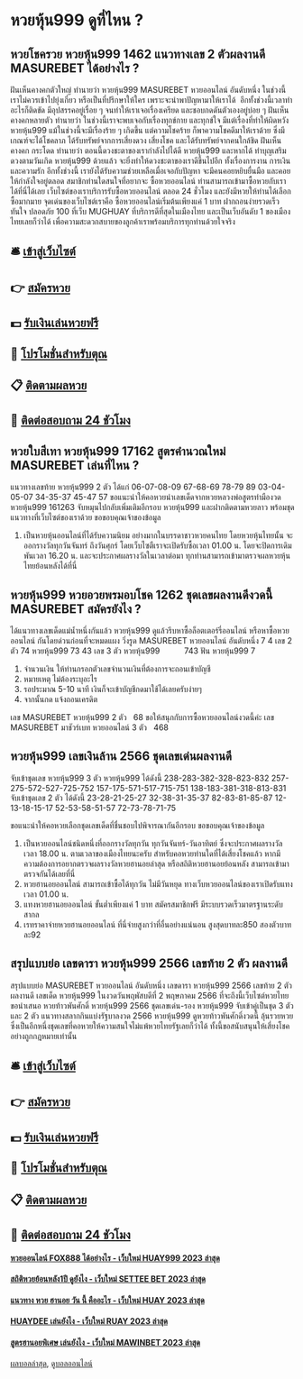 # หวยหุ้น999 ดูที่ไหน ?
## หวยโชครวย หวยหุ้น999 1462 แนวทางเลข 2 ตัวผลงานดี MASUREBET ได้อย่างไร ?
ฝันเห็นคางคกตัวใหญ่
ทำนายว่า หวยหุ้น999 MASUREBET หวยออนไลน์ อันดับหนึ่ง ในช่วงนี้เราไม่ควรเข้าไปยุ่งเกี่ยว หรือเป็นที่ปรึกษาให้ใคร เพราะจะนำพาปัญหามาให้เราได้  อีกทั้งช่วงนี้เวลาทำอะไรก็ติดขัด มีอุปสรรคอยู่เรื่อย ๆ จนทำให้เราเจอเรื่องเครียด และชอบกดดันตัวเองอยู่บ่อย ๆ
ฝันเห็นคางคกหลายตัว
ทำนายว่า ในช่วงนี้เราจะพบเจอกับเรื่องทุกข์กาย และทุกข์ใจ มีแต่เรื่องที่ทำให้ผิดหวัง หวยหุ้น999 แม้ในช่วงนี้จะมีเรื่องร้าย ๆ เกิดขึ้น แต่ความโชคร้าย ก็พาความโชคดีมาให้เราด้วย ซึ่งมีเกณฑ์จะได้โชคลาภ ได้รับทรัพย์จากการเสี่ยงดวง เสี่ยงโชค และได้รับทรัพย์จากคนใกล้ชิด
ฝันเห็นคางคก กระโดด
ทำนายว่า ตอนนี้ดวงชะตาของเรากำลังไปได้ดี หวยหุ้น999 และหากได้ ทำบุญเสริมดวงตามวันเกิด หวยหุ้น999 ด้วยแล้ว จะยิ่งทำให้ดวงชะตาของเราดีขึ้นไปอีก ทั้งเรื่องการงาน การเงิน และความรัก อีกทั้งช่วงนี้ เรายังได้รับความช่วยเหลือเมื่อเจอกับปัญหา จะมีคนคอยหยิบยื่นมือ และคอยให้กำลังใจอยู่ตลอด
สมาชิกท่านใดสนใจที่อยากจะ ซื้อหวยออนไลน์ ท่านสามารถเข้ามาซื้อหวยกับเราได้ที่นี่ได้เลย เว็บไซต์ของเราบริการรับซื้อหวยออนไลน์ ตลอด 24 ชั่วโมง และยังมีหวยให้ท่านได้เลือกซื้อมากมาย จุดเด่นของเว็บไซต์เราคือ ซื้อหวยออนไลน์เริ่มต้นเพียงแค่ 1 บาท ฝากถอนง่ายรวดเร็วทันใจ ปลอดภัย 100 ที่เว็บ MUGHUAY ที่บริการดีที่สุดในเมืองไทย และเป็นเว็บอันดับ 1 ของเมืองไทยเลยก็ว่าได้ เพื่อความสะดวกสบายของลูกค้าเราพร้อมบริการทุกท่านด้วยใจจริง

## 🛎 [เข้าสู่เว็บไซต์](https://bit.ly/3BG5bNw)
## 👉 [สมัครหวย](https://bit.ly/3BG5bNw)
## 💵 [รับเงินเล่นหวยฟรี](https://bit.ly/3C3mvgS)
## 👑 [โปรโมชั่นสำหรับตุณ](https://bit.ly/3C3mvgS)
## 📋 [ติดตามผลหวย](https://bit.ly/3C3mvgS)
## 📱 [ติดต่อสอบถาม 24 ชัวโมง](https://bit.ly/3C3mvgS)

## หวยใบสีเทา หวยหุ้น999 17162 สูตรคำนวณใหม่ MASUREBET เล่นที่ไหน ?
แนวทางเลขท้าย หวยหุ้น999 2 ตัว ได้แก่
06-07-08-09
67-68-69
78-79
89
03-04-05-07
34-35-37
45-47
57
ขอแนะนำให้คอหวยนำเลขเด็ดจากหวยหลวงพ่อสูตรทำมืองวด หวยหุ้น999 161263 จับหมุนไปกลับเพิ่มเติมอีกรอบ หวยหุ้น999 และฝากติดตามหวยลาว พร้อมชุดแนวทางที่เว็บไซต์ของเราด้วย
ขอขอบคุณเจ้าของข้อมูล

1. เป็นหวยหุ้นออนไลน์ที่ได้รับความนิยม อย่างมากในบรรดาชาวหวยคนไทย โดยหวยหุ้นไทยนั้น จะออกรางวัลทุกวันจันทร์ ถึงวันศุกร์ โดยเว็บไซตืเราจะเปิดรับซื้อเวลา 01.00 น. โดยจะปิดการเดิมพันเวลา 16.20 น. และจะประกาศผลรางวัลในเวลาต่อมา ทุกท่านสามารถเข้ามาตรวจผลหวยหุ้นไทยย้อนหลังได้ที่นี่

## หวยหุ้น999 หวยอวยพรมอบโชค 1262 ชุดเลขผลงานดีงวดนี้ MASUREBET สมัครยังไง ?
ได้แนวทางเลขเด็ดแม่น้ำหนึ่งกันแล้ว หวยหุ้น999 ดูแล้วรีบหาซื้อล็อตเตอร์รี่ออนไลน์ หรือหาซื้อหวยออนไลน์ กันโดยด่วนก่อนที่จะหมดแผง
วิ่งรูด MASUREBET หวยออนไลน์ อันดับหนึ่ง 7 4
เลข 2 ตัว 74 หวยหุ้น999 73 43
เลข 3 ตัว หวยหุ้น999           743
ฟัน หวยหุ้น999 7
1. จำนวนเงิน ให้ท่านกรอกตัวเลขจำนวนเงินที่ต้องการจะถอนเข้าบัญชี
2. หมายเหตุ ไม่ต้องระบุอะไร
3. รอประมาณ 5-10 นาที เงินก็จะเข้าบัญชีกดมาใช้ได้เลยครับง่ายๆ
4. จากนั้นกด แจ้งถอนเครดิต

เลข MASUREBET หวยหุ้น999 2 ตัว   68
ขอให้สนุกกับการซื้อหวยออนไลน์งวดนี้ค่ะ
เลข MASUREBET มาชัวร์เบท หวยออนไลน์ 3 ตัว   468

## หวยหุ้น999 เลขเงินล้าน 2566 ชุดเลขเด่นผลงานดี
จับเข้าชุดเลข หวยหุ้น999 3 ตัว หวยหุ้น999 ได้ดังนี้
238-283-382-328-823-832
257-275-572-527-725-752
157-175-571-517-715-751
138-183-381-318-813-831
จับเข้าชุดเลข 2 ตัว ได้ดังนี้
23-28-21-25-27
32-38-31-35-37
82-83-81-85-87
12-13-18-15-17
52-53-58-51-57
72-73-78-71-75

ขอแนะนำให้คอหวยเลือกชุดเลขเด็ดที่ชื่นชอบไปพิจารณากันอีกรอบ
ขอขอบคุณเจ้าของข้อมูล
1. เป็นหวยออนไลน์ชนิดหนึ่งที่ออกรางวัลทุกวัน ทุกวันจันทร์-วันอาทิตย์ ซึ่งจะประกาศผลรางวัลเวลา 18.00 น. ตามเวลาของเมืองไทยนะครับ สำหรับคอหวยท่านใดที่ได้เสี่ยงโชคแล้ว หากมีความต้องการอยากตรวจผลรางวัลหวยฮานอยล่าสุด หรือสถิติหวยฮานอยย้อนหลัง สามารถเข้ามาตรวจกันได้เลยที่นี่
2. หวยฮานอยออนไลน์ สามารถเข้าซื้อได้ทุกวัน ไม่มีวันหยุด ทางเว็บหวยออนไลน์ของเราเปิดรับแทงเวลา 01.00 น.
3. แทงหวยฮานอยออนไลน์ ขั้นต่ำเพียงแค่ 1 บาท สมัครสมาชิกฟรี มีระบบรวดเร็วมาตรฐานระดับสากล
4. เรทราคาจ่ายหวยฮานอยออนไลน์ ที่นี่จ่ายสูงกว่าที่อื่นอย่างแน่นอน สูงสุดบาทละ850 สองตัวบาทละ92

## สรุปแบบย่อ เลขดารา หวยหุ้น999 2566 เลขท้าย 2 ตัว ผลงานดี
สรุปแบบย่อ MASUREBET หวยออนไลน์ อันดับหนึ่ง เลขดารา หวยหุ้น999 2566 เลขท้าย 2 ตัว ผลงานดี เลขเด็ด หวยหุ้น999 ในงวดวันพฤพัสบดีที่ 2 พฤษภาคม 2566 ที่จะถึงนี้เว็บไซต์หวยไทยขอนำเสนอ หวยท้าวพันศักดิ์ หวยหุ้น999 2566 ชุดเลขเด่น-รอง หวยหุ้น999 จับเข้าคู่เป็นชุด 3 ตัว และ 2 ตัว แนวทางสลากกินแบ่งรัฐบาลงวด 2566 หวยหุ้น999 ดูหวยท้าวพันศักดิ์งวดนี้ ลุ้นรวยหวย ซึ่งเป็นอีกหนึ่งชุดเลขที่คอหวยให้ความสนใจไม่แพ้หวยไทยรัฐเลยก็ว่าได้ ทั้งนี้ขอสนับสนุนให้เสี่ยงโชคอย่างถูกกฎหมายเท่านั้น

## 🛎 [เข้าสู่เว็บไซต์](https://bit.ly/3BG5bNw)
## 👉 [สมัครหวย](https://bit.ly/3BG5bNw)
## 💵 [รับเงินเล่นหวยฟรี](https://bit.ly/3C3mvgS)
## 👑 [โปรโมชั่นสำหรับตุณ](https://bit.ly/3C3mvgS)
## 📋 [ติดตามผลหวย](https://bit.ly/3C3mvgS)
## 📱 [ติดต่อสอบถาม 24 ชัวโมง](https://bit.ly/3C3mvgS)

#### [หวยออนไลน์ FOX888 ได้อย่างไร - เว็บใหม่ HUAY999 2023 ล่าสุด](https://atom.io/themes/หวยออนไลน์%20fox888%20ได้อย่างไร%20-%20เว็บใหม่%20huay999%202023%20ล่าสุด)
#### [สถิติหวยย้อนหลัง1ปี ดูยังไง - เว็บใหม่ SETTEE BET 2023 ล่าสุด](https://atom.io/themes/สถิติหวยย้อนหลัง1ปี%20ดูยังไง%20-%20เว็บใหม่%20settee%20bet%202023%20ล่าสุด)
#### [แนวทาง หวย ฮานอย วัน นี้ คืออะไร - เว็บใหม่ HUAY 2023 ล่าสุด](https://atom.io/themes/แนวทาง%20หวย%20ฮานอย%20วัน%20นี้%20คืออะไร%20-%20เว็บใหม่%20huay%202023%20ล่าสุด)
#### [HUAYDEE เล่นยังไง - เว็บใหม่ RUAY 2023 ล่าสุด](https://atom.io/themes/huaydee%20เล่นยังไง%20-%20เว็บใหม่%20ruay%202023%20ล่าสุด)
#### [สูตรฮานอยพิเศษ เล่นยังไง - เว็บใหม่ MAWINBET 2023 ล่าสุด](https://atom.io/themes/สูตรฮานอยพิเศษ%20เล่นยังไง%20-%20เว็บใหม่%20mawinbet%202023%20ล่าสุด)

[ผลบอลล่าสุด](https://siamsport.tv "ผลบอลล่าสุด"), [ดูบอลออนไลน์](https://siamsport.tv/ดูบอลสด "ดูบอลออนไลน์")